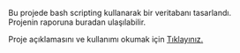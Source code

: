 
Bu projede bash scripting kullanarak bir veritabanı tasarlandı.  
Projenin raporuna buradan ulaşılabilir.  

Proje açıklamasını ve kullanımı okumak için [Tıklayınız.](https://docs.google.com/a/bil.omu.edu.tr/file/d/0B-ufRWgXeEyBYXpKRjN1Sl95NGs/edit)

